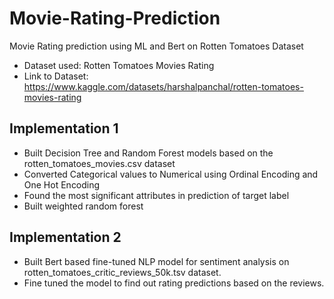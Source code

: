 # Movie-Rating-Prediction
Movie Rating prediction using ML and Bert on Rotten Tomatoes Dataset
- Dataset used: Rotten Tomatoes Movies Rating
- Link to Dataset: https://www.kaggle.com/datasets/harshalpanchal/rotten-tomatoes-movies-rating
## Implementation 1
- Built Decision Tree and Random Forest models based on the rotten_tomatoes_movies.csv dataset
- Converted Categorical values to Numerical using Ordinal Encoding and One Hot Encoding
- Found the most significant attributes in prediction of target label
- Built weighted random forest
## Implementation 2
- Built Bert based fine-tuned NLP model for sentiment analysis on rotten_tomatoes_critic_reviews_50k.tsv dataset.
- Fine tuned the model to find out rating predictions based on the reviews.

